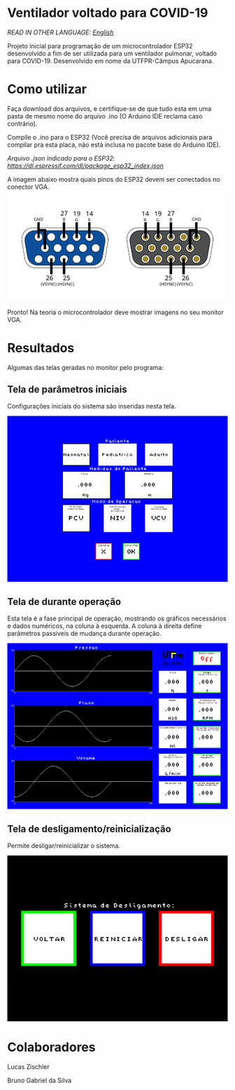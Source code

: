 # Ventilador voltado para COVID-19

*READ IN OTHER LANGUAGE: [English](README.en.md)*

Projeto inicial para programação de um microcontrolador ESP32 desenvolvido a fim de ser utilizada para um ventilador pulmonar, voltado para COVID-19. Desenvolvido em nome da UTFPR-Câmpus Apucarana.

# Como utilizar

Faça download dos arquivos, e certifique-se de que tudo esta em uma pasta de mesmo nome do arquivo .ino (O Arduino IDE reclama caso contrário).

Compile o .ino para o ESP32 (Você precisa de arquivos adicionais para compilar pra esta placa, não está inclusa no pacote base do Arduino IDE).

*Arquivo .json indicado para o ESP32: https://dl.espressif.com/dl/package_esp32_index.json*

A imagem abaixo mostra quais pinos do ESP32 devem ser conectados no conector VGA.

![14 R, 19 G, 27 B, 26 VSYNC, 25 HSYNC](./readmeIMG/VGA.svg)

Pronto! Na teoria o microcontrolador deve mostrar imagens no seu monitor VGA.

# Resultados

Algumas das telas geradas no monitor pelo programa:

## Tela de parâmetros iniciais

Configurações iniciais do sistema são inseridas nesta tela.

![Tela de parametros iniciais](./readmeIMG/tela_inicial.png)

## Tela de durante operação

Esta tela é a fase principal de operação, mostrando os gráficos necessários e dados numéricos, na coluna à esquerda. A coluna à direita define parâmetros passiveis de mudança durante operação.

![Tela durante fase principal](./readmeIMG/tela_default.png)

## Tela de desligamento/reinicialização

Permite desligar/reinicializar o sistema.

![Tela com três botões, voltar, reinicializar e desligar](./readmeIMG/tela_final.png)

# Colaboradores

Lucas Zischler

Bruno Gabriel da Silva

